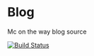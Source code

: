 # Blog
Mc on the way blog source

[![Build Status](https://travis-ci.org/zsjohny/mc_blog.svg?branch=master)](https://travis-ci.org/zsjohny/mc_blog)
